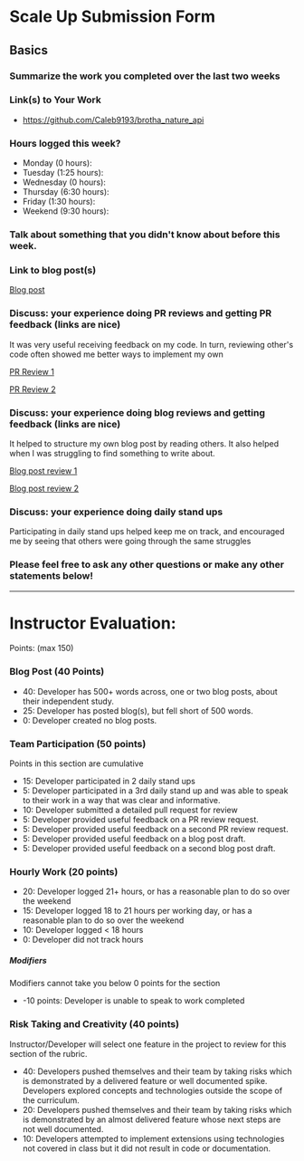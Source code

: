 # Scale Up Submission Form

## Basics

### Summarize the work you completed over the last two weeks

### Link(s) to Your Work

 - https://github.com/Caleb9193/brotha_nature_api

### Hours logged this week?

- Monday (0 hours):
- Tuesday (1:25 hours):
- Wednesday (0 hours):
- Thursday (6:30 hours):
- Friday (1:30 hours):
- Weekend (9:30 hours):


### Talk about something that you didn't know about before this week.

### Link to blog post(s)

[Blog post](https://medium.com/@calebcowen/the-bright-and-scary-world-of-frontend-3640b1bcbbe#.by6e5jks5)

### Discuss: your experience doing PR reviews and getting PR feedback (links are nice)

It was very useful receiving feedback on my code. In turn, reviewing other's code often showed me better ways to implement my own

[PR Review 1](https://github.com/Caleb9193/brotha_nature_api/pull/3/files#diff-359fe9ea5e36536bd2ce431158efe6e1R11)

[PR Review 2](https://github.com/LookingForMe/lookingForFrontEnd/pull/93)

### Discuss: your experience doing blog reviews and getting feedback (links are nice)

It helped to structure my own blog post by reading others. It also helped when I was struggling to find something to write about.

[Blog post review 1](https://medium.com/@calebcowen/nice-article-b6a7d6305cf1#.rdu74s5eo)

[Blog post review 2](https://medium.com/@calebcowen/loved-the-article-and-how-well-you-outlined-the-challenges-and-linked-to-tutorials-and-articles-59ac73f7f167#.7cto8jl1o)

### Discuss: your experience doing daily stand ups

Participating in daily stand ups helped keep me on track, and encouraged me by seeing that others were going through the same struggles

### Please feel free to ask any other questions or make any other statements below!

-----

# Instructor Evaluation:

Points: (max 150)

### Blog Post (40 Points)  

* 40: Developer has 500+ words across, one or two blog posts, about their independent study.
* 25: Developer has posted blog(s), but fell short of 500 words.
* 0: Developer created no blog posts.

### Team Participation (50 points)

Points in this section are cumulative

* 15: Developer participated in 2 daily stand ups
* 5: Developer participated in a 3rd daily stand up and was able to speak to their work in a way that was clear and informative.
* 10: Developer submitted a detailed pull request for review
* 5: Developer provided useful feedback on a PR review request.
* 5: Developer provided useful feedback on a second PR review request.
* 5: Developer provided useful feedback on a blog post draft.
* 5: Developer provided useful feedback on a second blog post draft.

### Hourly Work (20 points)

* 20: Developer logged 21+ hours, or has a reasonable plan to do so over the weekend
* 15: Developer logged 18 to 21 hours per working day, or has a reasonable plan to do so over the weekend
* 10: Developer logged < 18 hours
* 0: Developer did not track hours

##### Modifiers

Modifiers cannot take you below 0 points for the section

* -10 points: Developer is unable to speak to work completed

### Risk Taking and Creativity (40 points)

Instructor/Developer will select one feature in the project to review for this section of the rubric.

* 40: Developers pushed themselves and their team by taking risks which is demonstrated by a delivered feature or well documented spike. Developers explored concepts and technologies outside the scope of the curriculum.
* 20: Developers pushed themselves and their team by taking risks which is demonstrated by an almost delivered feature whose next steps are not well documented.
* 10: Developers attempted to implement extensions using technologies not covered in class but it did not result in code or documentation.
